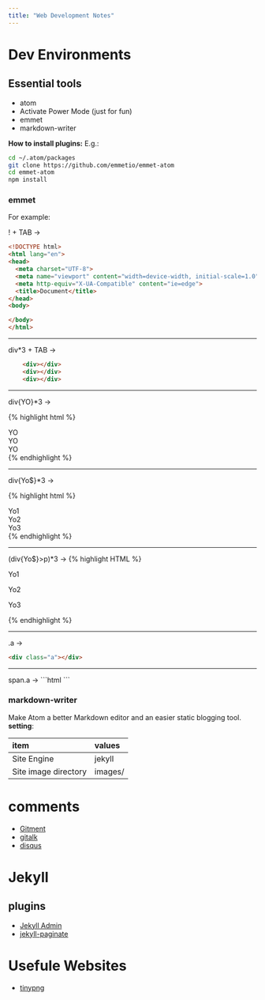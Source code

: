 ```yaml
---
title: "Web Development Notes"
---
```


# Dev Environments
## Essential tools
- atom
- Activate Power Mode (just for fun)
- emmet
- markdown-writer

**How to install plugins:**
E.g.:

```sh
cd ~/.atom/packages
git clone https://github.com/emmetio/emmet-atom
cd emmet-atom
npm install
```


### **emmet**

For example:

! + TAB ->

~~~html
<!DOCTYPE html>
<html lang="en">
<head>
  <meta charset="UTF-8">
  <meta name="viewport" content="width=device-width, initial-scale=1.0">
  <meta http-equiv="X-UA-Compatible" content="ie=edge">
  <title>Document</title>
</head>
<body>

</body>
</html>
~~~

<hr>

div*3 + TAB ->

~~~html
    <div></div>
    <div></div>
    <div></div>
~~~
<hr>

div{YO}*3 ->

{% highlight html %}
<div>YO</div>
<div>YO</div>
<div>YO</div>
{% endhighlight %}

<hr>

div{Yo$}*3 ->

{% highlight html %}
      <div>Yo1</div>
      <div>Yo2</div>
      <div>Yo3</div>
{% endhighlight %}

<hr>

(div{Yo$}>p)*3 ->
{% highlight HTML %}
<div>Yo1
  <p></p>
</div>
<div>Yo2
  <p></p>
</div>
<div>Yo3
  <p></p>
</div>
{% endhighlight %}

<hr>
.a ->

```HTML
<div class="a"></div>
```

<hr>
span.a ->
```html
<span class="a"></span>
```


###  markdown-writer
Make Atom a better Markdown editor and an easier static blogging tool.
**setting**:

| item                 | values  |
|:-------------------- |:------- |
| Site Engine          | jekyll  |
| Site image directory | images/ |


# comments
- [Gitment](https://github.com/imsun/gitment)
- [gitalk](https://gitalk.github.io/)
- [disqus](https://disqus.com/)

# Jekyll
## plugins
- [Jekyll Admin](https://jekyll.github.io/jekyll-admin/)
- [jekyll-paginate](https://github.com/jekyll/jekyll-paginate)

# Usefule Websites
- [tinypng](https://tinypng.com/)
